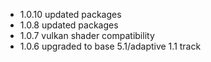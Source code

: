 * 1.0.10 updated packages
* 1.0.8 updated packages
* 1.0.7 vulkan shader compatibility
* 1.0.6 upgraded to base 5.1/adaptive 1.1 track